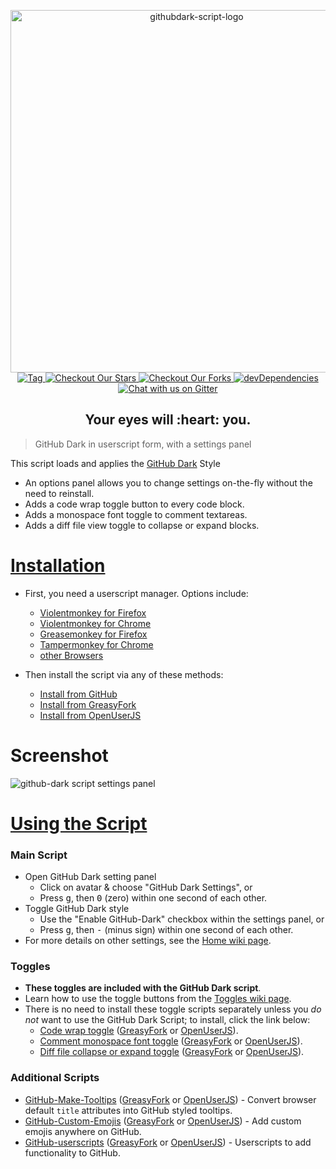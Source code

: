 <p align="center">
  <img alt="githubdark-script-logo" src="https://rawgit.com/StylishThemes/logos/master/github.dark/githubdark-script-mini.svg" width="580">
  <br>
  <a href="https://github.com/StylishThemes/GitHub-Dark-Script/tags">
    <img src="https://img.shields.io/github/tag/StylishThemes/GitHub-Dark-Script.svg?label=tagged%20at" alt="Tag">
  </a>
  <a href="https://github.com/StylishThemes/GitHub-Dark-Script/stargazers">
    <img src="https://img.shields.io/github/stars/StylishThemes/GitHub-Dark-Script.svg?label=stars" alt="Checkout Our Stars">
  </a>
  <a href="https://github.com/StylishThemes/GitHub-Dark-Script/network">
    <img src="https://img.shields.io/github/forks/StylishThemes/GitHub-Dark-Script.svg?label=forks" alt="Checkout Our Forks">
  </a>
  <a href="https://david-dm.org/StylishThemes/GitHub-Dark-Script#info=devDependencies">
    <img src="https://img.shields.io/david/dev/StylishThemes/GitHub-Dark-Script.svg?label=%20devDependencies%20" alt="devDependencies">
  </a>
  <a href="https://gitter.im/StylishThemes/GitHub-Dark">
    <img src="https://img.shields.io/gitter/room/StylishThemes/Github-Dark.js.svg?label=chat%20with%20us%20" alt="Chat with us on Gitter">
  </a>
</p>
<h2 align="center">Your eyes will :heart: you.</h2>

> GitHub Dark in userscript form, with a settings panel

This script loads and applies the [GitHub Dark](https://github.com/StylishThemes/GitHub-Dark) Style

* An options panel allows you to change settings on-the-fly without the need to reinstall.
* Adds a code wrap toggle button to every code block.
* Adds a monospace font toggle to comment textareas.
* Adds a diff file view toggle to collapse or expand blocks.

# [Installation](https://github.com/StylishThemes/GitHub-Dark-Script/wiki/Install)

- First, you need a userscript manager. Options include:
  - [Violentmonkey for Firefox](https://addons.mozilla.org/en-US/firefox/addon/violentmonkey/)
  - [Violentmonkey for Chrome](https://chrome.google.com/webstore/detail/violentmonkey/jinjaccalgkegednnccohejagnlnfdag)
  - [Greasemonkey for Firefox](https://addons.mozilla.org/en-US/firefox/addon/greasemonkey/)
  - [Tampermonkey for Chrome](https://chrome.google.com/webstore/detail/tampermonkey/dhdgffkkebhmkfjojejmpbldmpobfkfo)
  - [other Browsers](https://github.com/StylishThemes/GitHub-Dark-Script/wiki/Install)

- Then install the script via any of these methods:
  - [Install from GitHub](https://raw.githubusercontent.com/StylishThemes/GitHub-Dark-Script/master/github-dark-script.user.js)
  - [Install from GreasyFork](https://greasyfork.org/en/scripts/15562-github-dark-script)
  - [Install from OpenUserJS](https://openuserjs.org/scripts/StylishThemes/GitHub_Dark_Script)

# Screenshot

![github-dark script settings panel](https://cloud.githubusercontent.com/assets/136959/22908590/022f56d8-f215-11e6-954c-decc9ecbd259.png)

# [Using the Script](https://github.com/StylishThemes/GitHub-Dark-Script/wiki)

### Main Script

* Open GitHub Dark setting panel
  * Click on avatar &amp; choose "GitHub Dark Settings", or
  * Press <kbd>g</kbd>, then <kbd>0</kbd> (zero) within one second of each other.
* Toggle GitHub Dark style
  * Use the "Enable GitHub-Dark" checkbox within the settings panel, or
  * Press <kbd>g</kbd>, then <kbd>-</kbd> (minus sign) within one second of each other.
* For more details on other settings, see the [Home wiki page](https://github.com/StylishThemes/GitHub-Dark-Script/wiki).

### Toggles

* **These toggles are included with the GitHub Dark script**.
* Learn how to use the toggle buttons from the [Toggles wiki page](https://github.com/StylishThemes/GitHub-Dark-Script/wiki/Toggles).
* There is no need to install these toggle scripts separately unless you *do not* want to use the GitHub Dark Script; to install, click the link below:
  * [Code wrap toggle](https://raw.githubusercontent.com/StylishThemes/GitHub-Dark-Script/master/github-script-code-wrap.user.js) ([GreasyFork](https://greasyfork.org/en/scripts/18789-github-toggle-code-wrap) or [OpenUserJS](https://openuserjs.org/scripts/StylishThemes/GitHub_Toggle_Code_Wrap)).
  * [Comment monospace font toggle](https://raw.githubusercontent.com/StylishThemes/GitHub-Dark-Script/master/github-script-monospace-toggle.user.js) ([GreasyFork](https://greasyfork.org/en/scripts/18787-github-monospace-font-toggle) or [OpenUserJS](https://openuserjs.org/scripts/StylishThemes/GitHub_Monospace_Font_Toggle)).
  * [Diff file collapse or expand toggle](https://raw.githubusercontent.com/StylishThemes/GitHub-Dark-Script/master/github-script-diff-toggle.user.js) ([GreasyFork](https://greasyfork.org/en/scripts/18788-github-diff-file-toggle) or [OpenUserJS](https://openuserjs.org/scripts/StylishThemes/GitHub_Diff_File_Toggle)).

### Additional Scripts

* [GitHub-Make-Tooltips](https://raw.githubusercontent.com/StylishThemes/GitHub-Dark-Script/master/github-script-make-tooltips.user.js) ([GreasyFork](https://greasyfork.org/en/scripts/22194) or [OpenUserJS](https://openuserjs.org/scripts/StylishThemes/GitHub_Make_Tooltips)) - Convert browser default `title` attributes into GitHub styled tooltips.
* [GitHub-Custom-Emojis](https://github.com/StylishThemes/GitHub-Custom-Emojis) ([GreasyFork](https://greasyfork.org/en/scripts/17618) or [OpenUserJS](https://openuserjs.org/scripts/StylishThemes/GitHub_Custom_Emojis)) - Add custom emojis anywhere on GitHub.
* [GitHub-userscripts](https://github.com/Mottie/GitHub-userscripts) ([GreasyFork](https://greasyfork.org/en/users/24847) or [OpenUserJS](https://openuserjs.org/users/Mottie/scripts)) - Userscripts to add functionality to GitHub.

